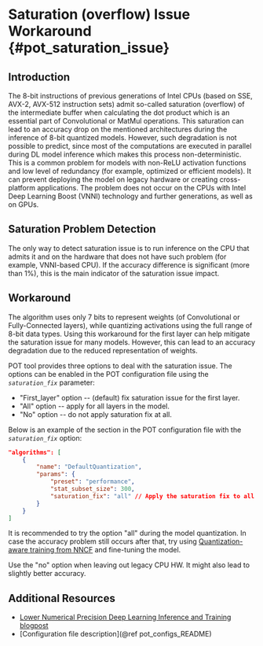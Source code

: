 # Saturation (overflow) Issue Workaround {#pot_saturation_issue}

## Introduction
The 8-bit instructions of previous generations of Intel CPUs (based on SSE, AVX-2, AVX-512 instruction sets) admit so-called saturation (overflow) of the intermediate buffer when calculating the dot product which is an essential part of Convolutional or MatMul operations. This saturation can lead to an accuracy drop on the mentioned architectures during the inference of 8-bit quantized models. However, such degradation is not possible to predict, since most of the computations are executed in parallel during DL model inference which makes this process non-deterministic. This is a common problem for models with non-ReLU activation functions and low level of redundancy (for example, optimized or efficient models). It can prevent deploying the model on legacy hardware or creating cross-platform applications. The problem does not occur on the CPUs with Intel Deep Learning Boost (VNNI) technology and further generations, as well as on GPUs.

## Saturation Problem Detection
The only way to detect saturation issue is to run inference on the CPU that admits it and on the hardware that does not have such problem (for example, VNNI-based CPU). If the accuracy difference is significant (more than 1%), this is the main indicator of the saturation issue impact.

## Workaround
The algorithm uses only 7 bits to represent weights (of Convolutional or Fully-Connected layers), while quantizing activations using the full range of 8-bit data types. Using this workaround for the first layer can help mitigate the saturation issue for many models. However, this can lead to an accuracy degradation due to the reduced representation of weights.

POT tool provides three options to deal with the saturation issue. The options can be enabled in the POT configuration file using the *`saturation_fix`* parameter:

* "First_layer" option -- (default) fix saturation issue for the first layer. 
* "All" option -- apply for all layers in the model.
* "No" option -- do not apply saturation fix at all.

Below is an example of the section in the POT configuration file with the *`saturation_fix`* option:
```json
"algorithms": [
    {
        "name": "DefaultQuantization",
        "params": {
            "preset": "performance",
            "stat_subset_size": 300,
            "saturation_fix": "all" // Apply the saturation fix to all the layers
        }
    }
]
```

It is recommended to try the option "all" during the model quantization. In case the accuracy problem still occurs after that, try using [Quantization-aware training from NNCF](https://github.com/openvinotoolkit/nncf) and fine-tuning the model.

Use the "no" option when leaving out legacy CPU HW. It might also lead to slightly better accuracy.

## Additional Resources

* [Lower Numerical Precision Deep Learning Inference and Training blogpost](https://www.intel.com/content/www/us/en/developer/articles/technical/lower-numerical-precision-deep-learning-inference-and-training.html)
* [Configuration file description](@ref pot_configs_README)